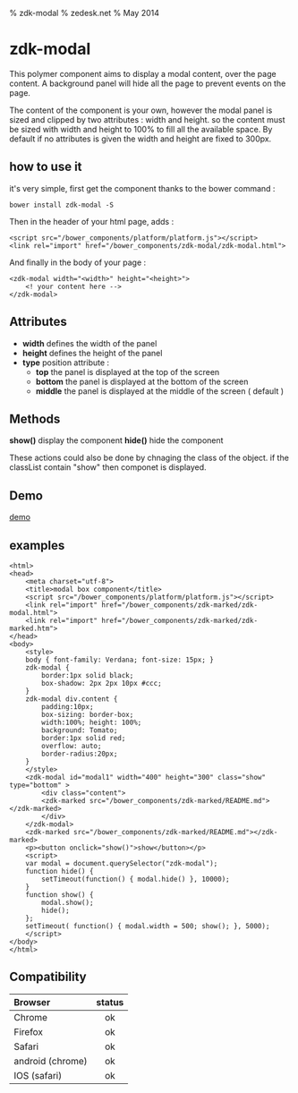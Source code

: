 % zdk-modal
% zedesk.net
% May 2014

zdk-modal
==========

This polymer component aims to display a modal content, over the page content. A background panel will hide all the page to prevent events on the page.

The content of the component is your own, however the modal panel is sized and clipped by two attributes : width and height. so the content must be sized with width and height to 100% to fill all the available space. By default if no attributes is given the width and height are fixed to 300px.

## how to use it

it's very simple, first get the component thanks to the bower command :

    bower install zdk-modal -S

Then in the header of your html page, adds :

    <script src="/bower_components/platform/platform.js"></script>
    <link rel="import" href="/bower_components/zdk-modal/zdk-modal.html">

And finally in the body of your page :

    <zdk-modal width="<width>" height="<height>">
        <! your content here -->
    </zdk-modal>

## Attributes

   - __width__ defines the width of the panel
   - __height__ defines the height of the panel
   - __type__ position attribute :
     - __top__ the panel is displayed at the top of the screen
     - __bottom__ the panel is displayed at the bottom of the screen
     - __middle__ the panel is displayed at the middle of the screen ( default )
	 
## Methods

__show()__ display the component
__hide()__ hide the component

These actions could also be done by chnaging the class of the object. if the classList contain "show" then componet is displayed.

## Demo

[demo](demo.htm)
  
## examples

    <html>
    <head>
        <meta charset="utf-8">
        <title>modal box component</title>
        <script src="/bower_components/platform/platform.js"></script>
        <link rel="import" href="/bower_components/zdk-marked/zdk-modal.html">
        <link rel="import" href="/bower_components/zdk-marked/zdk-marked.htm">
    </head>
    <body>
        <style>
        body { font-family: Verdana; font-size: 15px; }
        zdk-modal {
            border:1px solid black;
            box-shadow: 2px 2px 10px #ccc;
        }
        zdk-modal div.content {
            padding:10px;
            box-sizing: border-box;
            width:100%; height: 100%;
            background: Tomato;
            border:1px solid red;
            overflow: auto;
            border-radius:20px;
        }
        </style>
        <zdk-modal id="modal1" width="400" height="300" class="show" type="bottom" >
            <div class="content">
            <zdk-marked src="/bower_components/zdk-marked/README.md"></zdk-marked>
            </div>
        </zdk-modal>
        <zdk-marked src="/bower_components/zdk-marked/README.md"></zdk-marked>
        <p><button onclick="show()">show</button></p>
        <script>
        var modal = document.querySelector("zdk-modal");
        function hide() {
            setTimeout(function() { modal.hide() }, 10000);
        }
        function show() { 
            modal.show();
            hide();
        };
        setTimeout( function() { modal.width = 500; show(); }, 5000);
        </script>
    </body>
    </html>

## Compatibility

| Browser          | status   |
|:-----------------|:--------:|
| Chrome           | ok       |
| Firefox          | ok       |
| Safari           | ok       |
| android (chrome) | ok       |
| IOS (safari)     | ok       |
